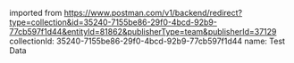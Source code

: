 imported from https://www.postman.com/v1/backend/redirect?type=collection&id=35240-7155be86-29f0-4bcd-92b9-77cb597f1d44&entityId=81862&publisherType=team&publisherId=37129
collectionId: 35240-7155be86-29f0-4bcd-92b9-77cb597f1d44
name: Test Data